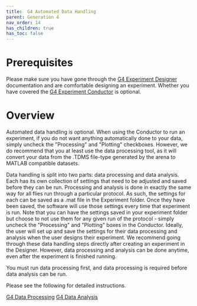 ```yaml
---
title:  G4 Automated Data Handling
parent: Generation 4
nav_order: 14
has_children: true
has_toc: false
---
```


# Prerequisites

Please make sure you have gone through the [G4 Experiment Designer](G4_Designer_Manual.md) documentation and are comfortable designing an experiment. Whether you have covered the [G4 Experiment Conductor](G4_Conductor_Manual.md) is optional.

# Overview

Automated data handling is optional. When using the Conductor to run an experiment, if you do not want anything automatically done to your data, simply uncheck the "Processing" and "Plotting" checkboxes. However, we do recommend that you at least use the data processing tool, as it will convert your data from the .TDMS file-type generated by the arena to MATLAB compatible datasets. 

Data handling is split into two parts: data processing and data analysis. Each has its own collection of settings that need to be adjusted and saved before they can be run. Processing and analysis is done in exactly the same way for all flies run through a particular protocol. As such, the settings for each can be saved as a .mat file in the Experiment folder. Once they have been saved, the software will use those settings every time that experiment is run. Note that you can have the settings saved in your experiment folder but choose to not use them for any given run of the protocol - simply uncheck the "Processing" and "Plotting" boxes in the Conductor. Ideally, the user will set up and save the settings for their data processing and analysis when the user designs their experiment. We recommend going through these data handling steps directly after creating an experiment in the Designer. However, data processing and analysis can be done anytime, even after the experiment is finished running. 

You must run data processing first, and data processing is required before data analysis can be run.

Please see the following for detailed instructions.

[G4 Data Processing](data_processing_documentation.md)
[G4 Data Analysis](Data_analysis_documentation.md)





